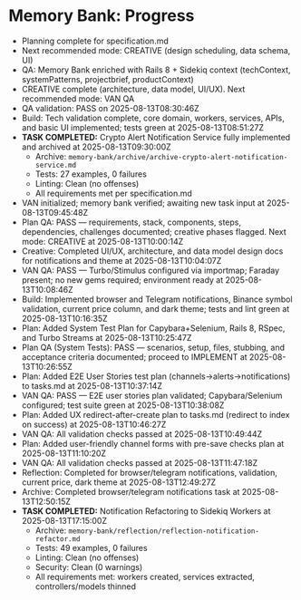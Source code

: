 # Memory Bank: Progress

- Planning complete for specification.md
- Next recommended mode: CREATIVE (design scheduling, data schema, UI)
- QA: Memory Bank enriched with Rails 8 + Sidekiq context (techContext, systemPatterns, projectbrief, productContext)
- CREATIVE complete (architecture, data model, UI/UX). Next recommended mode: VAN QA
- QA validation: PASS on 2025-08-13T08:30:46Z
- Build: Tech validation complete, core domain, workers, services, APIs, and basic UI implemented; tests green at 2025-08-13T08:51:27Z
- **TASK COMPLETED:** Crypto Alert Notification Service fully implemented and archived at 2025-08-13T09:30:00Z
  - Archive: `memory-bank/archive/archive-crypto-alert-notification-service.md`
  - Tests: 27 examples, 0 failures
  - Linting: Clean (no offenses)
  - All requirements met per specification.md
- VAN initialized; memory bank verified; awaiting new task input at 2025-08-13T09:45:48Z
- Plan QA: PASS — requirements, stack, components, steps, dependencies, challenges documented; creative phases flagged. Next mode: CREATIVE at 2025-08-13T10:00:14Z
- Creative: Completed UI/UX, architecture, and data model design docs for notifications and theme at 2025-08-13T10:04:07Z
- VAN QA: PASS — Turbo/Stimulus configured via importmap; Faraday present; no new gems required; environment ready at 2025-08-13T10:08:46Z
- Build: Implemented browser and Telegram notifications, Binance symbol validation, current price column, and dark theme; tests and lint green at 2025-08-13T10:16:35Z
- Plan: Added System Test Plan for Capybara+Selenium, Rails 8, RSpec, and Turbo Streams at 2025-08-13T10:25:47Z
- Plan QA (System Tests): PASS — scenarios, setup, files, stubbing, and acceptance criteria documented; proceed to IMPLEMENT at 2025-08-13T10:26:55Z
- Plan: Added E2E User Stories test plan (channels→alerts→notifications) to tasks.md at 2025-08-13T10:37:14Z
- VAN QA: PASS — E2E user stories plan validated; Capybara/Selenium configured; test suite green at 2025-08-13T10:38:08Z
- Plan: Added UX redirect-after-create plan to tasks.md (redirect to index on success) at 2025-08-13T10:46:27Z
- VAN QA: All validation checks passed at 2025-08-13T10:49:44Z
- Plan: Added user-friendly channel forms with pre-save checks plan at 2025-08-13T11:10:20Z
- VAN QA: All validation checks passed at 2025-08-13T11:47:18Z
- Reflection: Completed for browser/telegram notifications, validation, current price, dark theme at 2025-08-13T12:49:27Z
- Archive: Completed browser/telegram notifications task at 2025-08-13T12:50:15Z
- **TASK COMPLETED:** Notification Refactoring to Sidekiq Workers at 2025-08-13T17:15:00Z
  - Archive: `memory-bank/reflection/reflection-notification-refactor.md`
  - Tests: 49 examples, 0 failures
  - Linting: Clean (no offenses)
  - Security: Clean (0 warnings)
  - All requirements met: workers created, services extracted, controllers/models thinned
